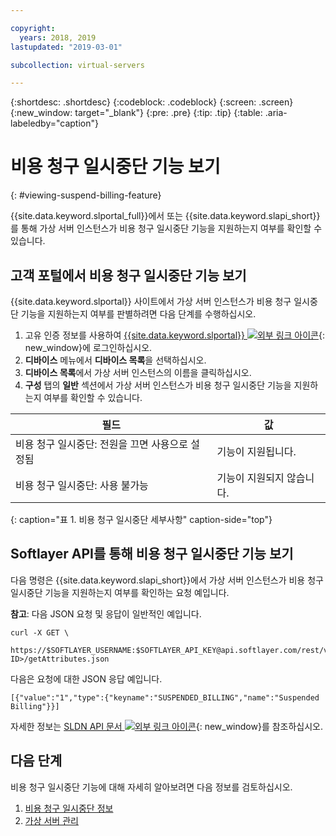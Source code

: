 ```yaml
---

copyright:
  years: 2018, 2019
lastupdated: "2019-03-01"

subcollection: virtual-servers

---
```


{:shortdesc: .shortdesc}
{:codeblock: .codeblock}
{:screen: .screen}
{:new_window: target="_blank"}
{:pre: .pre}
{:tip: .tip}
{:table: .aria-labeledby="caption"}

# 비용 청구 일시중단 기능 보기
{: #viewing-suspend-billing-feature}

{{site.data.keyword.slportal_full}}에서 또는 {{site.data.keyword.slapi_short}}를 통해 가상 서버 인스턴스가 비용 청구 일시중단 기능을 지원하는지 여부를 확인할 수 있습니다.

## 고객 포털에서 비용 청구 일시중단 기능 보기
{{site.data.keyword.slportal}} 사이트에서 가상 서버 인스턴스가 비용 청구 일시중단 기능을 지원하는지 여부를 판별하려면 다음 단계를 수행하십시오.

1. 고유 인증 정보를 사용하여 [{{site.data.keyword.slportal}} ![외부 링크 아이콘](../icons/launch-glyph.svg "외부 링크 아이콘")](https://control.softlayer.com/){: new_window}에 로그인하십시오.
2. **디바이스** 메뉴에서 **디바이스 목록**을 선택하십시오.
3. **디바이스 목록**에서 가상 서버 인스턴스의 이름을 클릭하십시오.
4. **구성** 탭의 **일반** 섹션에서 가상 서버 인스턴스가 비용 청구 일시중단 기능을 지원하는지 여부를 확인할 수 있습니다.

| 필드                                 | 값                     |
| --------------------------------------| ------------------------- |
| 비용 청구 일시중단: 전원을 끄면 사용으로 설정됨 | 기능이 지원됩니다.     |
| 비용 청구 일시중단: 사용 불가능          | 기능이 지원되지 않습니다. |
{: caption="표 1. 비용 청구 일시중단 세부사항" caption-side="top"}

## Softlayer API를 통해 비용 청구 일시중단 기능 보기

다음 명령은 {{site.data.keyword.slapi_short}}에서 가상 서버 인스턴스가 비용 청구 일시중단 기능을 지원하는지 여부를 확인하는 요청 예입니다.

**참고**: 다음 JSON 요청 및 응답이 일반적인 예입니다.

```
curl -X GET \
 https://$SOFTLAYER_USERNAME:$SOFTLAYER_API_KEY@api.softlayer.com/rest/v3/SoftLayer_Virtual_Guest/<VSI ID>/getAttributes.json
```

다음은 요청에 대한 JSON 응답 예입니다.

```
[{"value":"1","type":{"keyname":"SUSPENDED_BILLING","name":"Suspended Billing"}}]
```

자세한 정보는 [SLDN API 문서 ![외부 링크 아이콘](../icons/launch-glyph.svg "외부 링크 아이콘")](https://softlayer.github.io/reference/services/SoftLayer_Virtual_Guest/getAttributes/){: new_window}를 참조하십시오.

## 다음 단계

비용 청구 일시중단 기능에 대해 자세히 알아보려면 다음 정보를 검토하십시오.
1. [비용 청구 일시중단 정보](/docs/vsi?topic=virtual-servers-requirements)
2. [가상 서버 관리](/docs/vsi?topic=virtual-servers-managing-virtual-servers)
